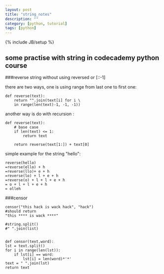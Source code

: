 ```yaml
---
layout: post
title: "string_notes"
description: ""
category: [python, tutorial]
tags: [python]
---
```

{% include JB/setup %}
## some practise with string in codecademy python course

###reverse string without using reversed or [::-1]

there are two ways, one is using range from last one to first one:
	
	def reverse(text):
		return "".join(text[i] for i \
		in range(len(text)-1, -1, -1))
	
another way is do with recursion	:
	
	def reverse(text):
		# base case
		if len(text) <= 1:
			return text
		
		return reverse(text[1:]) + text[0]
		
simple example for the string "hello":
	
	reverse(hello)
	=reverse(ello) + h
	=reverse(llo)+ e + h
	=reverse(lo) + l + e + h
	=reverse(o) + l + l + e + h
	= o + l + l + e + h
	= olleh

###censor

	censor("this hack is wack hack", "hack")
	#should return 
	"this **** is wack ****"

	#string.split()
	#" ".join(list)
	
	
	def censor(text,word):
    lst = text.split()
    for i in range(len(lst)):
        if lst[i] == word:
            lst[i] = len(word)*'*'
    text = " ".join(lst)
    return text